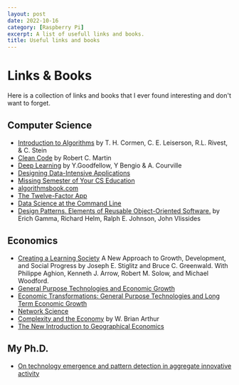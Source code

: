 ```yaml
---
layout: post
date: 2022-10-16
category: [Raspberry Pi]
excerpt: A list of usefull links and books.
title: Useful links and books
---
```


# Links & Books

Here is a collection of links and books that I ever found interesting and don't want to forget.

## Computer Science

- [Introduction to Algorithms](https://en.wikipedia.org/wiki/Introduction_to_Algorithms) by T. H. Cormen, C. E. Leiserson, R.L. Rivest, & C. Stein
- [Clean Code](https://www.oreilly.com/library/view/clean-code-a/9780136083238/) by Robert C. Martin
- [Deep Learning](https://www.deeplearningbook.org/) by Y.Goodfellow, Y Bengio & A. Courville
- [Designing Data-Intensive Applications](https://www.oreilly.com/library/view/designing-data-intensive-applications/9781491903063/)
- [Missing Semester of Your CS Education](https://missing.csail.mit.edu/)
- [algorithmsbook.com](https://algorithmsbook.com/)
- [The Twelve-Factor App](https://12factor.net/)
- [Data Science at the Command Line](https://www.datascienceatthecommandline.com/)
- [Design Patterns. Elements of Reusable Object-Oriented Software.](https://www.amazon.de/Patterns-Elements-Reusable-Object-Oriented-Software/dp/0201633612) by  Erich Gamma, Richard Helm, Ralph E. Johnson, John Vlissides

## Economics

- [Creating a Learning Society](http://cup.columbia.edu/book/creating-a-learning-society/9780231152143) A New Approach to Growth, Development, and Social Progress by Joseph E. Stiglitz and Bruce C. Greenwald. With Philippe Aghion, Kenneth J. Arrow, Robert M. Solow, and Michael Woodford.
- [General Purpose Technologies and Economic Growth](https://mitpress.mit.edu/books/general-purpose-technologies-and-economic-growth) 
- [Economic Transformations: General Purpose Technologies and Long Term Economic Growth](https://www.amazon.de/dp/B004MKLUEY/ref=cm_sw_em_r_mt_dp_U_r8kgDbB2KYWCP)
- [Network Science](http://networksciencebook.com/)
- [Complexity and the Economy](https://science.sciencemag.org/content/284/5411/107) by W. Brian Arthur
- [The New Introduction to Geographical Economics](https://www.cambridge.org/core/books/new-introduction-to-geographical-economics/FEE650456981257B99BA78CA21B11405)

## My Ph.D.

- [On technology emergence and pattern detection in aggregate innovative activity](https://publikationen.bibliothek.kit.edu/1000084152)

